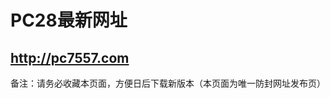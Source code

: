 <h1>PC28最新网址</h1>

<h2><a href="http://pc7557.com">http://pc7557.com</a></h2>


备注：请务必收藏本页面，方便日后下载新版本（本页面为唯一防封网址发布页）
